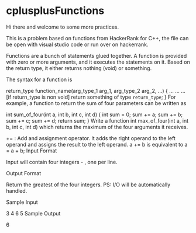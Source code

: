 # cplusplusFunctions

Hi there and welcome to some more practices. 

This is a problem based on functions from HackerRank for C++, the file can be open with visual studio code or run over on hackerrank. 


Functions are a bunch of statements glued together. A function is provided with zero or more arguments, and it executes the statements on it. Based on the return type, it either returns nothing (void) or something.

The syntax for a function is

return_type function_name(arg_type_1 arg_1, arg_type_2 arg_2, ...) {
    ...
    ...
    ...
    [if return_type is non void]
        return something of type `return_type`;
}
For example, a function to return the sum of four parameters can be written as

int sum_of_four(int a, int b, int c, int d) {
    int sum = 0;
    sum += a;
    sum += b;
    sum += c;
    sum += d;
    return sum;
}
Write a function int max_of_four(int a, int b, int c, int d) which returns the maximum of the four arguments it receives.

+= : Add and assignment operator. It adds the right operand to the left operand and assigns the result to the left operand.
a += b is equivalent to a = a + b;
Input Format

Input will contain four integers -  , one per line.

Output Format

Return the greatest of the four integers.
PS: I/O will be automatically handled.

Sample Input

3
4
6
5
Sample Output

6
